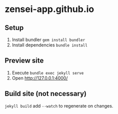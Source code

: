 # zensei-app.github.io


## Setup

1. Install bundler `gem install bundler`
2. Install dependencies `bundle install`


## Preview site

1. Execute `bundle exec jekyll serve`
2. Open http://127.0.0.1:4000/

## Build site (not necessary)

`jekyll build` add `--watch` to regenerate on changes.
